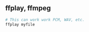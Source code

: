 ## ffplay, ffmpeg

```bash
# This can work work PCM, WAV, etc.
ffplay myfile 
```
<!--stackedit_data:
eyJoaXN0b3J5IjpbMTQyMTAyMDA3Ml19
-->